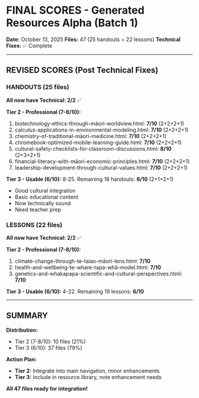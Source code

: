 # FINAL SCORES - Generated Resources Alpha (Batch 1)
**Date:** October 13, 2025
**Files:** 47 (25 handouts + 22 lessons)
**Technical Fixes:** ✅ Complete

---

## REVISED SCORES (Post Technical Fixes)

### HANDOUTS (25 files)

**All now have Technical: 2/2** ✅

**Tier 2 - Professional (7-8/10):**
1. biotechnology-ethics-through-māori-worldview.html: **7/10** (2+2+2+1)
2. calculus-applications-in-environmental-modeling.html: **7/10** (2+2+2+1)
3. chemistry-of-traditional-māori-medicine.html: **7/10** (2+2+2+1)
4. chromebook-optimized-mobile-learning-guide.html: **7/10** (2+2+2+1)
5. cultural-safety-checklists-for-classroom-discussions.html: **8/10** (2+3+2+1)
6. financial-literacy-with-māori-economic-principles.html: **7/10** (2+2+2+1)
7. leadership-development-through-cultural-values.html: **7/10** (2+2+2+1)

**Tier 3 - Usable (6/10):**
8-25. Remaining 18 handouts: **6/10** (2+1+2+1)
   - Good cultural integration
   - Basic educational content
   - Now technically sound
   - Need teacher prep

### LESSONS (22 files)

**All now have Technical: 2/2** ✅

**Tier 2 - Professional (7-8/10):**
1. climate-change-through-te-taiao-māori-lens.html: **7/10**
2. health-and-wellbeing-te-whare-tapa-whā-model.html: **7/10**
3. genetics-and-whakapapa-scientific-and-cultural-perspectives.html: **7/10**

**Tier 3 - Usable (6/10):**
4-22. Remaining 19 lessons: **6/10**

---

## SUMMARY

**Distribution:**
- Tier 2 (7-8/10): 10 files (21%)
- Tier 3 (6/10): 37 files (79%)

**Action Plan:**
- **Tier 2:** Integrate into main navigation, minor enhancements
- **Tier 3:** Include in resource library, note enhancement needs

**All 47 files ready for integration!**

